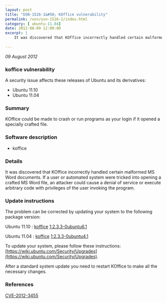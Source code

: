 ```yaml
---
layout: post
title: "USN-1526-1&#58; KOffice vulnerability"
permalink: /usn/usn-1526-1/index.html
category: [ ubuntu-11.04]
date: 2012-08-09 12:00:00
excerpt: |
    It was discovered that KOffice incorrectly handled certain malformed MS Word documents. If a user or automated system were tricked into opening a crafted MS Word file, an attacker could cause a denial of service or execute arbitrary code with privileges of the user invoking the program. 
    
--- 
```

 
 

*09 August 2012*

### koffice vulnerability

A security issue affects these releases of Ubuntu and its derivatives:

* Ubuntu 11.10
* Ubuntu 11.04

### Summary

KOffice could be made to crash or run programs as your login if it opened a specially crafted file.

### Software description

* koffice 

### Details

It was discovered that KOffice incorrectly handled certain malformed MS Word documents. If a user or automated system were tricked into opening a crafted MS Word file, an attacker could cause a denial of service or execute arbitrary code with privileges of the user invoking the program. 

### Update instructions

The problem can be corrected by updating your system to the following package version:

Ubuntu 11.10
 : [koffice](https://launchpad.net/ubuntu/+source/koffice) <span> [1:2.3.3-0ubuntu6.1](https://launchpad.net/ubuntu/+source/koffice/1:2.3.3-0ubuntu6.1) </span> 

Ubuntu 11.04
 : [koffice](https://launchpad.net/ubuntu/+source/koffice) <span> [1:2.3.3-0ubuntu4.1](https://launchpad.net/ubuntu/+source/koffice/1:2.3.3-0ubuntu4.1) </span> 

To update your system, please follow these instructions: [https://wiki.ubuntu.com/Security/Upgrades](https://wiki.ubuntu.com/Security/Upgrades).

After a standard system update you need to restart KOffice to make all the necessary changes. 

### References

 
 [CVE-2012-3455](http://people.ubuntu.com/~ubuntu-security/cve/CVE-2012-3455)
 


